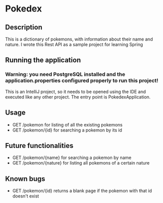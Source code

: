 # Pokedex

## Description

This is a dictionary of pokemons, with information about their name and nature.
I wrote this Rest API as a sample project for learning Spring

## Running the application

### Warning: you need PostgreSQL installed and the application.properties configured properly to run this project! 

This is an IntelliJ project, so it needs to be opened using the IDE and executed like any other project.
The entry point is PokedexApplication.

## Usage

- GET /pokemon for listing of all the existing pokemons
- GET /pokemon/{id} for searching a pokemon by its id

## Future functionalities

- GET /pokemon/{name} for searching a pokemon by name
- GET /pokemon/{nature} for listing all pokemons of a certain nature

## Known bugs

- GET /pokemon/{id} returns a blank page if the pokemon with that id doesn't exist